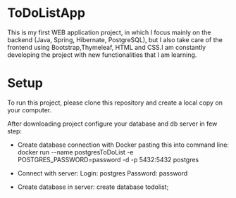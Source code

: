 # ToDoListApp

This is my first WEB application project, in which I focus mainly on the backend (Java, Spring, Hibernate, PostgreSQL), but I also take care of the frontend using Bootstrap,Thymeleaf, HTML and CSS.I am constantly developing the project with new functionalities that I am learning.

# Setup
To run this project, please clone this repository and create a local copy on your computer.

After downloading project configure your database and db server in few step:

* Create database connection with Docker pasting this into command line:
  docker run --name postgresToDoList -e POSTGRES_PASSWORD=password -d -p 5432:5432 postgres

* Connect with server:
  Login: postgres
  Password: password

* Create database in server:
  create database todolist;

